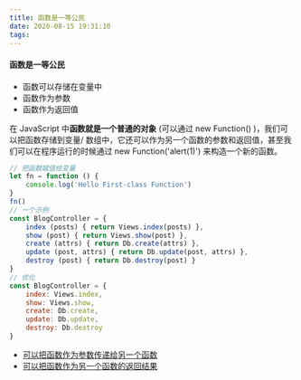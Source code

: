 ```yaml
---
title: 函数是一等公民
date: 2020-08-15 19:31:10
tags:
---
```


#### 函数是一等公民

- 函数可以存储在变量中
- 函数作为参数
- 函数作为返回值

在 JavaScript 中**函数就是一个普通的对象** (可以通过 new Function() )，我们可以把函数存储到变量/
数组中，它还可以作为另一个函数的参数和返回值，甚至我们可以在程序运行的时候通过 new
Function('alert(1)') 来构造一个新的函数。

``` js
// 把函数赋值给变量
let fn = function () {
    console.log('Hello First-class Function')
}
fn()
// 一个示例
const BlogController = {
    index (posts) { return Views.index(posts) },
    show (post) { return Views.show(post) },
    create (attrs) { return Db.create(attrs) },
    update (post, attrs) { return Db.update(post, attrs) },
    destroy (post) { return Db.destroy(post) }
}
// 优化
const BlogController = {
    index: Views.index,
    show: Views.show,
    create: Db.create,
    update: Db.update,
    destroy: Db.destroy
}
```

- [可以把函数作为参数传递给另一个函数](/2020/08/15/高阶函数/)
- [可以把函数作为另一个函数的返回结果](/2020/08/15/高阶函数/)





